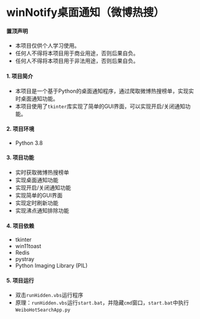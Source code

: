 # winNotify桌面通知（微博热搜）
#### 置顶声明
- 本项目仅供个人学习使用。
- 任何人不得将本项目用于商业用途，否则后果自负。
- 任何人不得将本项目用于非法用途，否则后果自负。
#### 1. 项目简介
- 本项目是一个基于Python的桌面通知程序，通过爬取微博热搜榜单，实现实时桌面通知功能。
- 本项目使用了`tkinter`库实现了简单的GUI界面，可以实现开启/关闭通知功能。
#### 2. 项目环境
- Python 3.8
#### 3. 项目功能
- 实时获取微博热搜榜单
- 实现桌面通知功能
- 实现开启/关闭通知功能
- 实现简单的GUI界面
- 实现定时刷新功能
- 实现沸点通知排除功能
#### 4. 项目依赖
- tkinter
- win11toast
- Redis
- pystray
- Python Imaging Library (PIL)
#### 5. 项目运行
- 双击`runHidden.vbs`运行程序
- 原理：`runHidden.vbs`运行`start.bat`，并隐藏`cmd`窗口，`start.bat`中执行`WeiboHotSearchApp.py`